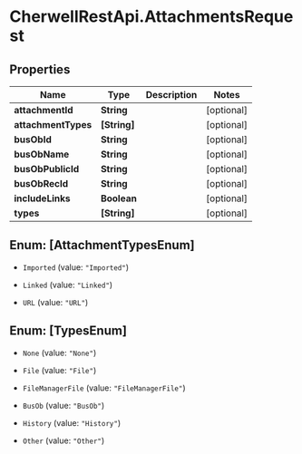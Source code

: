 # CherwellRestApi.AttachmentsRequest

## Properties
Name | Type | Description | Notes
------------ | ------------- | ------------- | -------------
**attachmentId** | **String** |  | [optional] 
**attachmentTypes** | **[String]** |  | [optional] 
**busObId** | **String** |  | [optional] 
**busObName** | **String** |  | [optional] 
**busObPublicId** | **String** |  | [optional] 
**busObRecId** | **String** |  | [optional] 
**includeLinks** | **Boolean** |  | [optional] 
**types** | **[String]** |  | [optional] 


<a name="[AttachmentTypesEnum]"></a>
## Enum: [AttachmentTypesEnum]


* `Imported` (value: `"Imported"`)

* `Linked` (value: `"Linked"`)

* `URL` (value: `"URL"`)




<a name="[TypesEnum]"></a>
## Enum: [TypesEnum]


* `None` (value: `"None"`)

* `File` (value: `"File"`)

* `FileManagerFile` (value: `"FileManagerFile"`)

* `BusOb` (value: `"BusOb"`)

* `History` (value: `"History"`)

* `Other` (value: `"Other"`)




